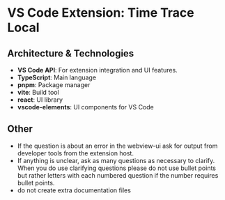 # VS Code Extension: Time Trace Local

## Architecture & Technologies

- **VS Code API**: For extension integration and UI features.
- **TypeScript**: Main language
- **pnpm**: Package manager
- **vite**: Build tool
- **react**: UI library
- **vscode-elements**: UI components for VS Code

## Other

- If the question is about an error in the webview-ui ask for output from developer tools from the extension host.
- If anything is unclear, ask as many questions as necessary to clarify. When you do use clarifying questions please do not use bullet points but rather letters with each numbered question if the number requires bullet points.
- do not create extra documentation files

